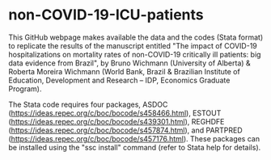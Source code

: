 # non-COVID-19-ICU-patients
This GitHub webpage makes available the data and the codes (Stata format) to replicate the results of the manuscript entitled "The impact of COVID-19 hospitalizations on mortality rates of non-COVID-19 critically ill patients: big data evidence from Brazil", by Bruno Wichmann (University of Alberta) & Roberta Moreira Wichmann (World Bank, Brazil & Brazilian Institute of Education, Development and Research – IDP, Economics Graduate Program).

The Stata code requires four packages, ASDOC (https://ideas.repec.org/c/boc/bocode/s458466.html), ESTOUT (https://ideas.repec.org/c/boc/bocode/s439301.html), REGHDFE (https://ideas.repec.org/c/boc/bocode/s457874.html), and PARTPRED (https://ideas.repec.org/c/boc/bocode/s457176.html). These packages can be installed using the "ssc install" command (refer to Stata help for details).
